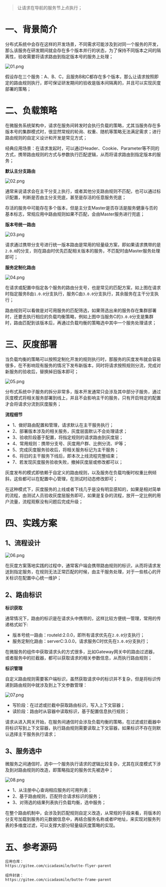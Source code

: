 > 让请求在导航的服务节上点执行；

# 一、背景简介

分布式系统中会存在这样的开发场景，不同需求可能涉及到对同一个服务的开发，那么该服务在研发期间就会存在多个版本并行的状态，为了保持不同版本之间的隔离性，验收需要将请求路由到指定版本号的服务上处理；

![](https://foruda.gitee.com/images/1662989482551645912/6632c349_5064118.png "01.png")

假设存在三个服务：A、B、C，且服务B和C都存在多个版本，那么让请求按照即定的路由规则执行，即可保证研发期间的验收是版本间隔离的，并且可以实现灰度部署的策略；

# 二、负载策略

在微服务系统架构中，请求在服务间转发时会执行负载的策略，尤其当服务存在多版本号的集群模式时，很显然常规的轮询、权重、随机等策略无法满足需求；进行路由规则的自定义设计和开发是常见方式；

经典应用场景：在请求发起时，可以通过Header、Cookie、Parameter等不同的方式，携带路由规则的方式与参数执行匹配逻辑，从而将请求路由到指定版本的服务；

**默认主分支路由**

![](https://foruda.gitee.com/images/1662989491499274947/af7722c5_5064118.png "02.png")

通常来说请求会在主干分支上执行，或者其他分支路由规则不匹配，也可以通过标识配置，判断是否由主分支兜底，甚至是存活的任意服务兜底；

存活的服务中可能存在多个版本，但是主分支Master是否存活是服务健康与否的基本标志，常规应用中路由规则如果不匹配，会由Master服务进行兜底；

**版本号统一路由**

![](https://foruda.gitee.com/images/1662989500531602420/b4e01c12_5064118.png "03.png")

请求通过携带分支号进行统一版本路由是常用的轻量级方案，即如果请求携带的是`2.0.0`的分支，则在路由时优先匹配相关版本的服务，不匹配时由Master服务处理即可；

**服务定制化路由**

![](https://foruda.gitee.com/images/1662989510051097977/560e165e_5064118.png "04.png")

在请求或配置中指定各个服务的路由分支号，也是常见的匹配方案，如上图在请求时指定服务B由`1.0.0`分支执行，服务C由`3.0.0`分支执行，其余服务在主干分支执行；

路由规则可以看做是对可用服务的匹配筛选，如果筛选出来的服务存在集群部署时，还要去执行相应的负载均衡策略，例如上图中当服务C的`3.0.0`分支是集群时，路由匹配到该版本后，再通过负载均衡的策略选中其中一个服务处理请求；

# 三、灰度部署

当负载均衡的策略可以按照定制化开发的规则执行时，那服务的灰度发布就会容易很多，在不影响现有服务的情况下发布新版本，同时将请求按照规则分流，完成对新服务的验收后，替换掉旧版本即可；

![](https://foruda.gitee.com/images/1662989521200096298/1c0c200e_5064118.png "05.png")

分布式系统中子服务的拆分非常多，版本开发通常只会涉及其中部分子服务，通过灰度模式将相关服务部署到线上，并且不会影响主干的服务，只有开启特定的配置才会将请求分流到灰度服务；

**流程细节**

- 1、做好路由配置和管理，请求默认在主干服务执行；
- 2、部署版本涉及的相关服务，灰度层面默认不会处理请求；
- 3、验收阶段基于配置，将指定规则的请求路由到灰度层；
- 4、常用规则：携带分支号、灰度用户群、比例分流、IP等；
- 5、完成灰度服务验收后，将相关服务标记为主干服务；
- 6、将旧的主干服务下线后，即本次上线流程完整结束；
- 7、若发现灰度服务验收失败，撤掉灰度层或修改都可以；

灰度发布的模式即依赖于自定义的路由规则，以及服务在负载均衡时权重比例倾斜，这些都可以在配置中心管理，在测试时动态修改即可；

在这种模式下，灰度服务的上线或者下线几乎是没有明显感知的，如果是相对简单的流程，由测试人员验收灰度层服务即可，如果是复杂的流程，放开一定比例的用户流量，流程观察没有问题后完成升级；

# 四、实践方案

## 1、流程设计

![](https://foruda.gitee.com/images/1662989530320928522/41ceec28_5064118.png "06.png")

在灰度方案落地实践的过程中，通常客户端会携带路由规则的标识，从而将请求发送到指定服务，在规则无法正常匹配的时候，由主干服务处理，对于一些核心的开关标识在配置中心统一维护；

## 2、路由标识

**标识获取**

通常情况下，路由的标识是在请求头中携带的，这样比较方便统一管理，常用的传递格式如下:

- 版本号统一路由：routeId:2.0.0，即所有请求优先在`2.0.0`分支执行；
- 服务定制化路由：serverC:3.0.0，请求服务C时优先在`3.0.0`分支执行；

在微服务的组件中获取请求头的方式很多，比如Gateway网关中的路由过滤器，或者服务中的拦截器，都可以获取请求的相关参数信息，从而执行路由规则；

**标识管理**

自定义路由规则需要客户端标识，虽然获取请求中的标识并不复杂，但是将标识传递到路由规则中就涉及到上下文参数管理：

![](https://foruda.gitee.com/images/1662989539393400793/1b50d182_5064118.png "07.png")

- 写阶段：在过滤或拦截中获取路由标识，写入上下文容器；
- 读阶段：路由时从容器中读取标识，基于配置信息执行规则；

请求从进入网关开始，在服务间通信时会涉及负载均衡的策略，在过滤或拦截器中将标识写到上下文容器，执行路由规则需要读取上下文容器，如果标识不存在则默认选择主干服务执行请求；

## 3、服务选中

微服务之间通信时，选中一个服务执行请求的逻辑比较复杂，尤其在灰度模式下涉及到对路由规则的改造，即策略指定的服务优先被选中；

![](https://foruda.gitee.com/images/1662989549992982572/125fd2c5_5064118.png "08.png")

- 1、从注册中心查询相应服务的可用列表；
- 2、基于路由规则，匹配符合请求标识的服务；
- 3、对筛选的结果列表执行负载均衡，选中服务；

在整个路由机制中，会涉及到匹配规则自定义改造，从常规的手段来看，将版本的分支号加载到服务的元数据信息中，再结合服务名称或者IP地址，来实现对服务列表的多维度过滤，可以支撑大部分轻量级灰度策略的实现。

# 五、参考源码

```
应用仓库：
https://gitee.com/cicadasmile/butte-flyer-parent

组件封装：
https://gitee.com/cicadasmile/butte-frame-parent
```
